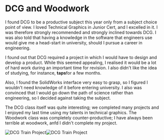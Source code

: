 <html>
<h1>DCG and Woodwork</h1>
<body>
  <p>I found DCG to be a productive subject this year only from a subject choice point of view. I loved Technical Graphics in Junior Cert, and I excelled in it. I was therefore strongly recommended and strongly inclined towards DCG. I was also told that having a knowledge in the software that engineers use would give me a head-start in university, should I pursue a career in engineering.</p>
  <p>I found out that DCG required a project in which I would have to design and develop a product. While this seemed appealing, I realised it would be a lot of hard work during an important time for revision. I also didn't like the idea of studying, for instance, <strong>taps</strong>for a few months.</p>
  <p>Also, I found the SolidWorks interface very easy to grasp, so I figured I wouldn't need knowledge of it before entering university. I also was convinced that I would go down the path of science rather than engineering, so I decided against taking the subject.</p>
  <p>The DCG class itself was quite interesting; we completed many projects and I enjoyed my last time using my talents in technical graphics. The Woodwork class was completely counter-productive; I have always been terrible at woodwork, anfd I didn't complete my project.</p>
  <img src = "/pictures/trainAssemblyIso" class = "dcg-img" alt = "DCG Train Project"><img src = "/pictures/trainAssembly" class = "dcg-img" alt = "DCG Train Project"><img src = "/pictures/trainAssemblyxxxxx" class = "dcg-img" alt = "DCG Train Project>
  
</body>
<html>
